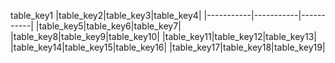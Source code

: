 table_key1
|table_key2|table_key3|table_key4|
|-----------|-----------|-----------|
|table_key5|table_key6|table_key7|
|table_key8|table_key9|table_key10|
|table_key11|table_key12|table_key13|
|table_key14|table_key15|table_key16|
|table_key17|table_key18|table_key19|

